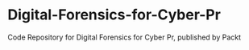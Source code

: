 # Digital-Forensics-for-Cyber-Pr
Code Repository for Digital Forensics for Cyber Pr, published by Packt
